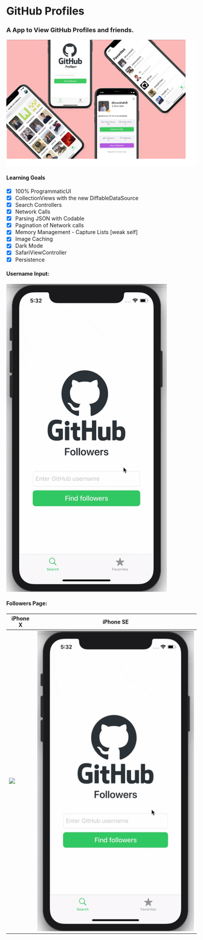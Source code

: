 # GitHub Profiles

### A App to View GitHub Profiles and friends. 

 ![](ScreenShots/allScreens.png)

#### Learning Goals 
- [x] 100% ProgrammaticUI
- [x] CollectionViews with the new DiffableDataSource
- [x] Search Controllers
- [x] Network Calls
- [x] Parsing JSON with Codable
- [x] Pagination of Network calls
- [x] Memory Management - Capture Lists [weak self]
- [x] Image Caching
- [x] Dark Mode
- [x] SafariViewController
- [x] Persistence

#### Username Input: 
   ![](https://github.com/dhruvshah8/GitHubProfiles/blob/master/ScreenShots/Screen%20Recordings/screen1.gif?raw=true)

#### Followers Page: 


| iPhone X                                   | iPhone SE                                     |
| ------------------------------------------ | --------------------------------------------- |
| <img src="https://github.com/favicon.ico" width="48"> | ![](https://github.com/dhruvshah8/GitHubProfiles/blob/master/ScreenShots/Screen%20Recordings/screen1.gif?raw=true)|


